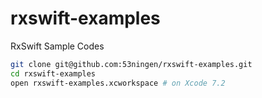 # rxswift-examples
RxSwift Sample Codes

```sh
git clone git@github.com:53ningen/rxswift-examples.git
cd rxswift-examples
open rxswift-examples.xcworkspace # on Xcode 7.2
```
